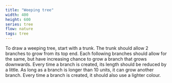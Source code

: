 ```yaml
---
title: "Weeping tree"
width: 400
height: 600
series: tree
flow: nature
tags: tree
---
```


To draw a weeping tree, start with a trunk. The trunk should allow 2 branches to grow from its top end. Each following branches should allow for the same, but have increasing chance to grow a branch that grows downwards. Every time a branch is created, its length should be reduced by a little. As long as a branch is longer than 10 units, it can grow another branch. Every time a branch is created, it should also use a lighter colour.
